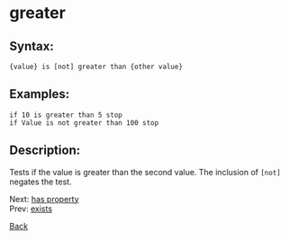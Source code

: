 # greater

## Syntax:
`{value} is [not] greater than {other value}`

## Examples:
`if 10 is greater than 5 stop`  
`if Value is not greater than 100 stop`

## Description:
Tests if the value is greater than the second value. The inclusion of `[not]` negates the test.

Next: [has property](hasProperty.md)  
Prev: [exists](exists.md)

[Back](../../README.md)
